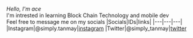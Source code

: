 _Hello, I'm ace_\
I'm intrested in learning Block Chain Technology and mobile dev\
Feel free to message me on my socials 
|Socials|IDs|links|
|---|---|---|
|Instagram|@simply.tanmay|[instagram](https://www.instagram.com/simply.tanmay/ "simply.tanmay")
|Twitter|@simply_tanmay|[twitter](https://twitter.com/simply_tanmay "simply-tanmay")
